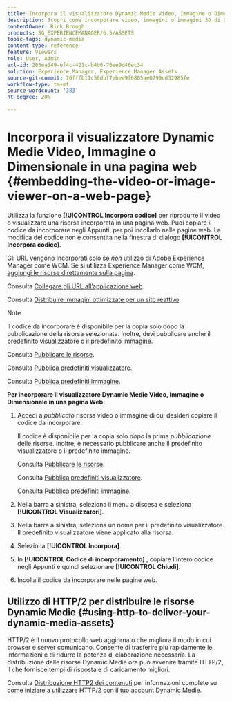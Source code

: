 ```yaml
---
title: Incorpora il visualizzatore Dynamic Medie Video, Immagine o Dimensionale in una pagina web
description: Scopri come incorporare video, immagini o immagini 3D di Dynamic Medie in una pagina web
contentOwner: Rick Brough
products: SG_EXPERIENCEMANAGER/6.5/ASSETS
topic-tags: dynamic-media
content-type: reference
feature: Viewers
role: User, Admin
exl-id: 203ea349-ef4c-421c-b4b6-76ee9d46ec34
solution: Experience Manager, Experience Manager Assets
source-git-commit: 76fffb11c56dbf7ebee9f6805ae0799cd32985fe
workflow-type: tm+mt
source-wordcount: '383'
ht-degree: 20%

---
```


# Incorpora il visualizzatore Dynamic Medie Video, Immagine o Dimensionale in una pagina web {#embedding-the-video-or-image-viewer-on-a-web-page}

Utilizza la funzione **[!UICONTROL Incorpora codice]** per riprodurre il video o visualizzare una risorsa incorporata in una pagina web. Puoi copiare il codice da incorporare negli Appunti, per poi incollarlo nelle pagine web. La modifica del codice non è consentita nella finestra di dialogo **[!UICONTROL Incorpora codice]**.

Gli URL vengono incorporati solo se *non* utilizzo di Adobe Experience Manager come WCM. Se si utilizza Experience Manager come WCM, [aggiungi le risorse direttamente sulla pagina](adding-dynamic-media-assets-to-pages.md).

Consulta [Collegare gli URL all’applicazione web](linking-urls-to-yourwebapplication.md).

Consulta [Distribuire immagini ottimizzate per un sito reattivo](responsive-site.md).

>[!NOTE]
>
>Il codice da incorporare è disponibile per la copia solo dopo la pubblicazione della risorsa selezionata. Inoltre, devi pubblicare anche il predefinito visualizzatore o il predefinito immagine.
>
>Consulta [Pubblicare le risorse](publishing-dynamicmedia-assets.md).
>
>Consulta [Pubblica predefiniti visualizzatore](managing-viewer-presets.md#publishing-viewer-presets).
>
>Consulta [Pubblica predefiniti immagine](managing-image-presets.md#publishing-image-presets).

**Per incorporare il visualizzatore Dynamic Medie Video, Immagine o Dimensionale in una pagina Web:**

1. Accedi a *pubblicato* risorsa video o immagine di cui desideri copiare il codice da incorporare.

   Il codice è disponibile per la copia solo *dopo* la prima *pubblicazione* delle risorse. Inoltre, è necessario pubblicare anche il predefinito visualizzatore o il predefinito immagine.

   Consulta [Pubblicare le risorse](publishing-dynamicmedia-assets.md).

   Consulta [Pubblica predefiniti visualizzatore](managing-viewer-presets.md#publishing-viewer-presets).

   Consulta [Pubblica predefiniti immagine](managing-image-presets.md#publishing-image-presets).

1. Nella barra a sinistra, seleziona il menu a discesa e seleziona **[!UICONTROL Visualizzatori]**.
1. Nella barra a sinistra, seleziona un nome per il predefinito visualizzatore. Il predefinito visualizzatore viene applicato alla risorsa.
1. Seleziona **[!UICONTROL Incorpora]**.
1. In **[!UICONTROL Codice di incorporamento]** , copiare l&#39;intero codice negli Appunti e quindi selezionare **[!UICONTROL Chiudi]**.
1. Incolla il codice da incorporare nelle pagine web.

## Utilizzo di HTTP/2 per distribuire le risorse Dynamic Medie {#using-http-to-deliver-your-dynamic-media-assets}

HTTP/2 è il nuovo protocollo web aggiornato che migliora il modo in cui browser e server comunicano. Consente di trasferire più rapidamente le informazioni e di ridurre la potenza di elaborazione necessaria. La distribuzione delle risorse Dynamic Medie ora può avvenire tramite HTTP/2, il che fornisce tempi di risposta e di caricamento migliori.

Consulta [Distribuzione HTTP2 dei contenuti](http2.md) per informazioni complete su come iniziare a utilizzare HTTP/2 con il tuo account Dynamic Medie.
